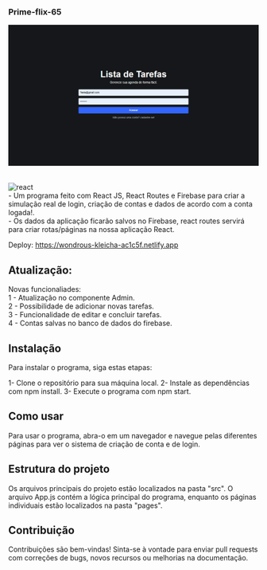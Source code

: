 ### Prime-flix-65
<img src="./src/assets/Readme.png"/></br>
<div style="display: inline_block"><br/>
    <img alt="react" src="https://img.shields.io/badge/React-20232A?style=for-the-badge&logo=react&logoColor=61DAFB"/>
</div>
- Um programa feito com React JS, React Routes e Firebase para criar a simulação real de login, criação de contas e dados de acordo com a conta logada!.</br>
- Os dados da aplicação ficarão salvos no Firebase, react routes servirá para criar rotas/páginas na nossa aplicação React.

Deploy: https://wondrous-kleicha-ac1c5f.netlify.app

## Atualização:
Novas funcionaliades:<br/>
 1 - Atualização no componente Admin.<br/>
 2 - Possibilidade de adicionar novas tarefas.<br/>
 3 - Funcionalidade de editar e concluir tarefas.<br/>
 4 - Contas salvas no banco de dados do firebase.<br/>

## Instalação
Para instalar o programa, siga estas etapas:

1- Clone o repositório para sua máquina local.
2- Instale as dependências com npm install.
3- Execute o programa com npm start.

## Como usar
Para usar o programa, abra-o em um navegador e navegue pelas diferentes páginas para ver o sistema de criação de conta e de login.

## Estrutura do projeto
Os arquivos principais do projeto estão localizados na pasta "src". O arquivo App.js contém a lógica principal do programa, enquanto os páginas individuais estão localizados na pasta "pages".

## Contribuição
Contribuições são bem-vindas! Sinta-se à vontade para enviar pull requests com correções de bugs, novos recursos ou melhorias na documentação.
